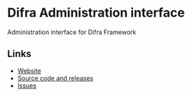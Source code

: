 # Difra Administration interface

Administration interface for Difra Framework

## Links
- [Website](https://www.difra.org/)
- [Source code and releases](https://github.com/difra-org)
- [Issues](https://github.com/difra-org/difra/issues)

